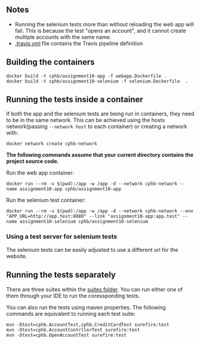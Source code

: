 
## Notes

- Running the selenium tests more than without reloading the web app will fail. This is because the test "opens an account", and it cannot create multiple accounts with the same name.
- [.travis.yml](.travis.yml) file contains the Travis pipeline definition


## Building the containers

```
docker build -t cphb/assignment10-app -f webapp.Dockerfile .
docker build -t cphb/assignment10-selenium -f selenium.Dockerfile  .
```


## Running the tests inside a container

If both the app and the selenium tests are being run in containers, they need to be in the same network. This can be achieved using the hosts network(passing `--network host` to each container) or creating a network with:
```
docker network create cphb-network
```

**The following commands assume that your current directory contains the project source code.**

Run the web app container:
```
docker run --rm -v $(pwd):/app -w /app -d --network cphb-network --name assignment10-app cphb/assignment10-app
```
Run the selenium test container:
```
docker run --rm -v $(pwd):/app -w /app -d --network cphb-network --env "APP_URL=http://app.test:8080" --link "assignment10-app:app.test" --name assignment10-selenium cphb/assignment10-selenium
```

### Using a test server for selenium tests

The selenium tests can be easily adjusted to use a different url for the website. 



## Running the tests separately

There are three suites within the [suites folder](src/test/java/cphb/suites). You can run either one of them through your IDE to run the coressponding tests. 

You can also run the tests using maven properties. The following commands are equivalent to running each test suite:
```
mvn -Dtest=cphb.AccountTest,cphb.CreditCardTest surefire:test
mvn -Dtest=cphb.AccountContrllerTest surefire:test
mvn -Dtest=cphb.OpenAccountTest surefire:test
```